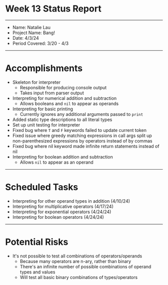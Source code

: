 # Week 13 Status Report

---

- Name: Natalie Lau
- Project Name: Bang!
- Date: 4/3/24
- Period Covered: 3/20 - 4/3

---

# Accomplishments

- Skeleton for interpreter
  - Responsible for producing console output
  - Takes input from parser output
- Interpreting for numerical addition and subtraction
  - Allows booleans and `nil` to appear as operands
- Interpreting for basic printing
  - Currently ignores any additional arguments passed to `print`
- Added static type descriptions to all literal types
- Set up unit testing for interpreter
- Fixed bug where `T` and `F` keywords failed to update current token
- Fixed issue where greedy matching expressions in call args split up non-parenthesized expressions by operators instead of by commas
- Fixed bug where nil keyword made infinite return statements instead of nil
- Interpreting for boolean addition and subtraction
  - Allows `nil` to appear as an operand

---

# Scheduled Tasks

- Interpreting for other operand types in addition (4/10/24)
- Interpreting for multiplicative operators (4/17/24)
- Interpreting for exponential operators (4/24/24)
- Interpreting for boolean operators (4/24/24)

---

# Potential Risks

- It's not possible to test all combinations of operators/operands
  - Because many operators are n-ary, rather than binary
  - There's an infinite number of possible combinations of operand types and values
  - Will test all basic binary combinations of types/operators